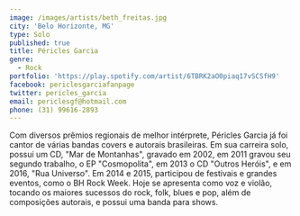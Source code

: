 ```yaml
---
image: /images/artists/beth_freitas.jpg
city: 'Belo Horizonte, MG'
type: Solo
published: true
title: Péricles Garcia
genre:
  - Rock
portfolio: 'https://play.spotify.com/artist/6TBRK2aO0piaq17vSCSfH9'
facebook: periclesgarciafanpage
twitter: pericles_garcia
email: periclesgf@hotmail.com
phone: (31) 99616-2893
---
```

Com diversos prêmios regionais de melhor intérprete, Péricles Garcia já foi cantor de várias bandas covers e autorais brasileiras. Em sua carreira solo, possui um CD, "Mar de Montanhas", gravado em 2002, em 2011 gravou seu segundo trabalho, o EP "Cosmopolita", em 2013 o CD "Outros Heróis", e em 2016, "Rua Universo". Em 2014 e 2015, participou de festivais e grandes eventos, como o BH Rock Week. Hoje se apresenta como voz e violão, tocando os maiores sucessos do rock, folk, blues e pop, além de composições autorais, e possui uma banda para shows.
